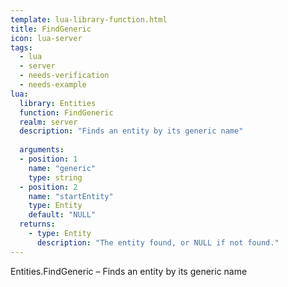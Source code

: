 ```yaml
---
template: lua-library-function.html
title: FindGeneric
icon: lua-server
tags:
  - lua
  - server
  - needs-verification
  - needs-example
lua:
  library: Entities
  function: FindGeneric
  realm: server
  description: "Finds an entity by its generic name"
  
  arguments:
  - position: 1
    name: "generic"
    type: string
  - position: 2
    name: "startEntity"
    type: Entity
    default: "NULL"
  returns:
    - type: Entity
      description: "The entity found, or NULL if not found."
---
```


<div class="lua__search__keywords">
Entities.FindGeneric &#x2013; Finds an entity by its generic name
</div>
